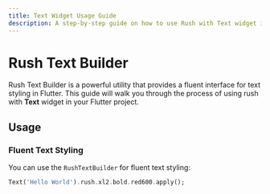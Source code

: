 ```yaml
---
title: Text Widget Usage Guide
description: A step-by-step guide on how to use Rush with Text widget in your project.
---
```


# Rush Text Builder

Rush Text Builder is a powerful utility that provides a fluent interface for text styling in Flutter. This guide will walk you through the process of using rush with **Text** widget in your Flutter project.

## Usage

### Fluent Text Styling

You can use the `RushTextBuilder` for fluent text styling:

```dart
Text('Hello World').rush.xl2.bold.red600.apply();
```
